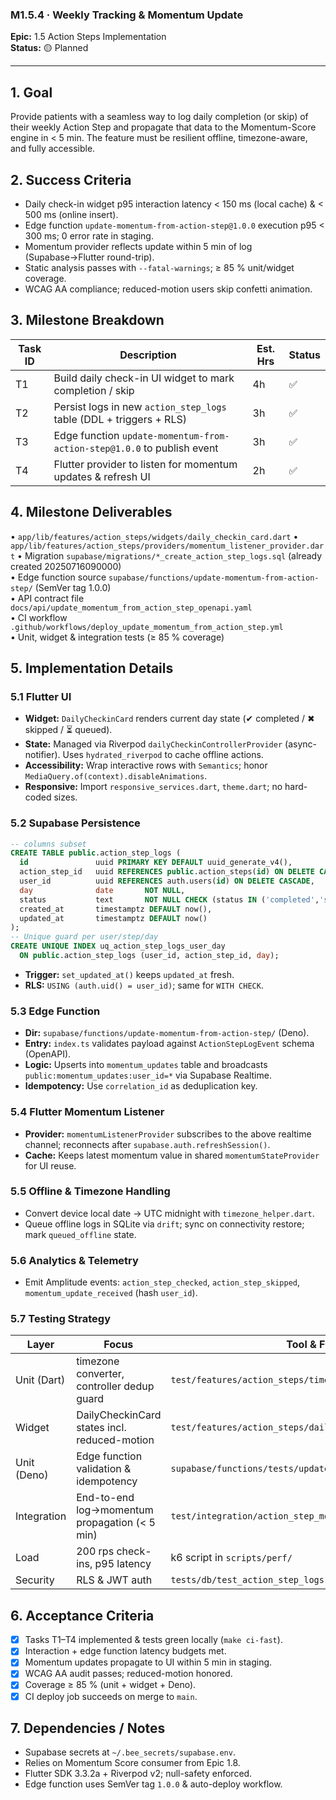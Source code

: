 ### M1.5.4 · Weekly Tracking & Momentum Update

**Epic:** 1.5 Action Steps Implementation\
**Status:** 🟡 Planned

---

## 1. Goal

Provide patients with a seamless way to log daily completion (or skip) of their
weekly Action Step and propagate that data to the Momentum-Score engine in < 5
min. The feature must be resilient offline, timezone-aware, and fully
accessible.

## 2. Success Criteria

- Daily check-in widget p95 interaction latency < 150 ms (local cache) & < 500
  ms (online insert).
- Edge function `update-momentum-from-action-step@1.0.0` execution p95 < 300 ms;
  0 error rate in staging.
- Momentum provider reflects update within 5 min of log (Supabase→Flutter
  round-trip).
- Static analysis passes with `--fatal-warnings`; ≥ 85 % unit/widget coverage.
- WCAG AA compliance; reduced-motion users skip confetti animation.

## 3. Milestone Breakdown

| Task ID | Description                                                             | Est. Hrs | Status |
| ------- | ----------------------------------------------------------------------- | -------- | ------ |
| T1      | Build daily check-in UI widget to mark completion / skip                | 4h       | ✅     |
| T2      | Persist logs in new `action_step_logs` table (DDL + triggers + RLS)     | 3h       | ✅     |
| T3      | Edge function `update-momentum-from-action-step@1.0.0` to publish event | 3h       | ✅     |
| T4      | Flutter provider to listen for momentum updates & refresh UI            | 2h       | ✅     |

## 4. Milestone Deliverables

• `app/lib/features/action_steps/widgets/daily_checkin_card.dart` •
`app/lib/features/action_steps/providers/momentum_listener_provider.dart` •
Migration `supabase/migrations/*_create_action_step_logs.sql` (already
created 20250716090000)\
• Edge function source `supabase/functions/update-momentum-from-action-step/`
(SemVer tag 1.0.0)\
• API contract file `docs/api/update_momentum_from_action_step_openapi.yaml`\
• CI workflow `.github/workflows/deploy_update_momentum_from_action_step.yml`\
• Unit, widget & integration tests (≥ 85 % coverage)

## 5. Implementation Details

### 5.1 Flutter UI

- **Widget:** `DailyCheckinCard` renders current day state (✔ completed / ✖
  skipped / ⏳ queued).
- **State:** Managed via Riverpod `dailyCheckinControllerProvider`
  (async-notifier). Uses `hydrated_riverpod` to cache offline actions.
- **Accessibility:** Wrap interactive rows with `Semantics`; honor
  `MediaQuery.of(context).disableAnimations`.
- **Responsive:** Import `responsive_services.dart`, `theme.dart`; no hard-coded
  sizes.

### 5.2 Supabase Persistence

```sql
-- columns subset
CREATE TABLE public.action_step_logs (
  id               uuid PRIMARY KEY DEFAULT uuid_generate_v4(),
  action_step_id   uuid REFERENCES public.action_steps(id) ON DELETE CASCADE,
  user_id          uuid REFERENCES auth.users(id) ON DELETE CASCADE,
  day              date       NOT NULL,
  status           text       NOT NULL CHECK (status IN ('completed','skipped')),
  created_at       timestamptz DEFAULT now(),
  updated_at       timestamptz DEFAULT now()
);
-- Unique guard per user/step/day
CREATE UNIQUE INDEX uq_action_step_logs_user_day
  ON public.action_step_logs (user_id, action_step_id, day);
```

- **Trigger:** `set_updated_at()` keeps `updated_at` fresh.
- **RLS:** `USING (auth.uid() = user_id)`; same for `WITH CHECK`.

### 5.3 Edge Function

- **Dir:** `supabase/functions/update-momentum-from-action-step/` (Deno).
- **Entry:** `index.ts` validates payload against `ActionStepLogEvent` schema
  (OpenAPI).
- **Logic:** Upserts into `momentum_updates` table and broadcasts
  `public:momentum_updates:user_id=*` via Supabase Realtime.
- **Idempotency:** Use `correlation_id` as deduplication key.

### 5.4 Flutter Momentum Listener

- **Provider:** `momentumListenerProvider` subscribes to the above realtime
  channel; reconnects after `supabase.auth.refreshSession()`.
- **Cache:** Keeps latest momentum value in shared `momentumStateProvider` for
  UI reuse.

### 5.5 Offline & Timezone Handling

- Convert device local date → UTC midnight with `timezone_helper.dart`.
- Queue offline logs in SQLite via `drift`; sync on connectivity restore; mark
  `queued_offline` state.

### 5.6 Analytics & Telemetry

- Emit Amplitude events: `action_step_checked`, `action_step_skipped`,
  `momentum_update_received` (hash `user_id`).

### 5.7 Testing Strategy

| Layer       | Focus                                         | Tool & File                                               |
| ----------- | --------------------------------------------- | --------------------------------------------------------- |
| Unit (Dart) | timezone converter, controller dedup guard    | `test/features/action_steps/timezone_helper_test.dart`    |
| Widget      | DailyCheckinCard states incl. reduced-motion  | `test/features/action_steps/daily_checkin_card_test.dart` |
| Unit (Deno) | Edge function validation & idempotency        | `supabase/functions/tests/update_momentum_test.ts`        |
| Integration | End-to-end log→momentum propagation (< 5 min) | `test/integration/action_step_momentum_flow_test.dart`    |
| Load        | 200 rps check-ins, p95 latency                | k6 script in `scripts/perf/`                              |
| Security    | RLS & JWT auth                                | `tests/db/test_action_step_logs.py`                       |

## 6. Acceptance Criteria

- [x] Tasks T1–T4 implemented & tests green locally (`make ci-fast`).
- [x] Interaction + edge function latency budgets met.
- [x] Momentum updates propagate to UI within 5 min in staging.
- [x] WCAG AA audit passes; reduced-motion honored.
- [x] Coverage ≥ 85 % (unit + widget + Deno).
- [x] CI deploy job succeeds on merge to `main`.

## 7. Dependencies / Notes

- Supabase secrets at `~/.bee_secrets/supabase.env`.
- Relies on Momentum Score consumer from Epic 1.8.
- Flutter SDK 3.3.2a + Riverpod v2; null-safety enforced.
- Edge function uses SemVer tag `1.0.0` & auto-deploy workflow.
